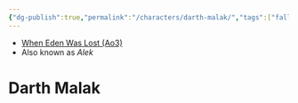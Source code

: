 ```yaml
---
{"dg-publish":true,"permalink":"/characters/darth-malak/","tags":["fallenjedi","sith","unfinished","forcesensitive"],"noteIcon":"saber1"}
---
```


- [When Eden Was Lost (Ao3)](https://archiveofourown.org/works/19334440)
- Also known as *Alek*
# Darth Malak
>

